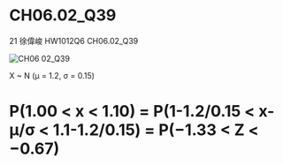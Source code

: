 # CH06.02_Q39 #
21	徐偉峻	HW1012Q6	CH06.02_Q39


![CH06 02_Q39](https://github.com/user-attachments/assets/f237bbce-ee7f-444c-8903-747b94082911)




X ~ N (μ = 1.2, σ = 0.15)

 P(1.00 < x < 1.10)
= P(1-1.2/0.15 < x-μ/σ < 1.1-1.2/0.15)
= P(−1.33 < Z < −0.67)
=


